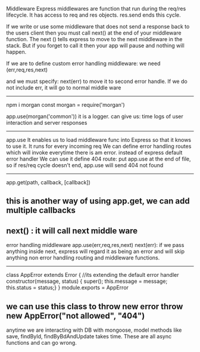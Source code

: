 Middleware
Express middlewares are function that run during the req/res lifecycle. It has access to req and res objects. res.send ends this cycle.

If we write or use some middleware that does not send a response back to the users client then you must call next() at the end of your middleware function. The next () tells express to move to the next middleware in the stack. But if you forget to call it then your app will pause and nothing will happen.

If we are to define custom error handling middleware: we need (err,req,res,next)

and we must specify: next(err) to move it to second error handle. If we do not include err, it will go to normal middle ware

---

npm i morgan
const morgan = require('morgan')

app.use(morgan('common'))
it is a logger. can give us: time logs of user interaction and server responses

---

app.use
It enables us to load middleware func into Express so that it knows to use it.
It runs for every incoming req
We can define error handling routes which will invoke everytime there is am error. instead of express default error handler
We can use it define 404 route:
put app.use at the end of file, so if res/req cycle doesn't end, app.use will send 404 not found

---

app.get(path, callback, [callback])

## this is another way of using app.get, we can add multiple callbacks

next() : it will call next middle ware
---
error handling middleware
app.use(err,req,res,next)
next(err): if we pass anything inside next, express will regard it as being an error and will skip anything non error handling routing and middleware functions.

---

class AppError extends Error { //its extending the default error handler
  constructor(message, status) {
    super();
    this.message = message;
    this.status = status;}
}
module.exports = AppError

we can use this class to throw new error 
throw new AppError("not allowed", "404")
--
anytime we are interacting with DB with mongoose, model methods like save, findById, findByBdAndUpdate takes time. These are all async functions and can go wrong.